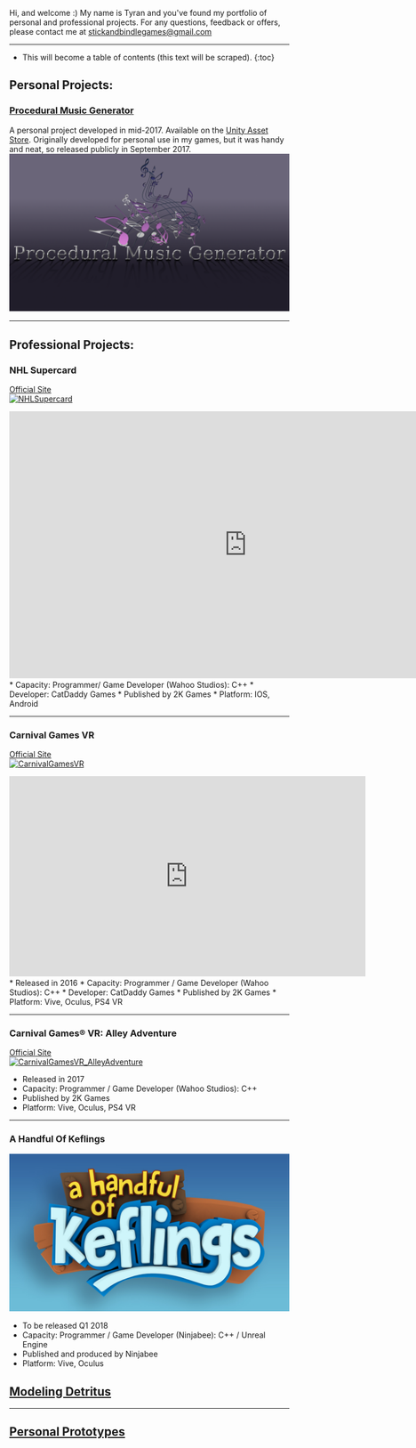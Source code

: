 Hi, and welcome :) My name is Tyran and you've found my portfolio of personal and professional projects. For any questions, feedback or offers, please contact me at stickandbindlegames@gmail.com

----

* This will become a table of contents (this text will be scraped).
{:toc}

## **Personal Projects:**  
### [Procedural Music Generator](https://stickandbindlegames.github.io/ProceduralMusicPlayer_Win/)  
A personal project developed in mid-2017. Available on the [Unity Asset Store](https://www.assetstore.unity3d.com/en/#!/content/99791). Originally developed for personal use in my games, but it was handy and neat, so released publicly in September 2017.
[![Logo](https://raw.githubusercontent.com/StickAndBindleGames/stickandbindlegames.github.io/master/Images/%20Logo.png)](https://stickandbindlegames.github.io/ProceduralMusicPlayer_Win/)  

----

## **Professional Projects:**  

### NHL Supercard  
[Official Site](https://www.2k.com/games/nhl-supercard)  
[![NHLSupercard](https://api.2k.com/images/1505)](https://www.2k.com/games/nhl-supercard) 
<iframe width="854" height="480" src="https://www.youtube.com/embed/MLHCtYs-UzA" frameborder="0" gesture="media" allow="encrypted-media" allowfullscreen></iframe>
* Capacity: Programmer/ Game Developer (Wahoo Studios): C++  
* Developer: CatDaddy Games  
* Published by 2K Games  
* Platform: IOS, Android  

----

### Carnival Games VR
[Official Site](http://store.steampowered.com/app/458920/Carnival_Games_VR/)  
[![CarnivalGamesVR](http://cdn.edgecast.steamstatic.com/steam/apps/458920/header.jpg?t=1510682744)](http://store.steampowered.com/app/458920/Carnival_Games_VR/)  
<iframe width="641" height="360" src="https://www.youtube.com/embed/yk5VnRRy4CA" frameborder="0" gesture="media" allow="encrypted-media" allowfullscreen></iframe>  
* Released in 2016  
* Capacity: Programmer / Game Developer (Wahoo Studios): C++  
* Developer: CatDaddy Games  
* Published by 2K Games  
* Platform: Vive, Oculus, PS4 VR  

----

### Carnival Games® VR: Alley Adventure
[Official Site](http://store.steampowered.com/app/631690/Carnival_Games_VR_Alley_Adventure/)  
[![CarnivalGamesVR_AlleyAdventure](http://cdn.edgecast.steamstatic.com/steam/apps/631690/header.jpg?t=1510685142)](http://store.steampowered.com/app/631690/Carnival_Games_VR_Alley_Adventure/)
* Released in 2017  
* Capacity: Programmer / Game Developer (Wahoo Studios): C++  
* Published by 2K Games  
* Platform: Vive, Oculus, PS4 VR  

****

### A Handful Of Keflings
![KeflingLogo](https://raw.githubusercontent.com/StickAndBindleGames/stickandbindlegames.github.io/master/Images/AHoK_logo_med.jpg)
* To be released Q1 2018  
* Capacity: Programmer / Game Developer (Ninjabee): C++ / Unreal Engine  
* Published and produced by Ninjabee  
* Platform: Vive, Oculus  

## [Modeling Detritus](https://stickandbindlegames.github.io/Modeling/)

----

## [Personal Prototypes](https://stickandbindlegames.github.io/Prototypes/)
